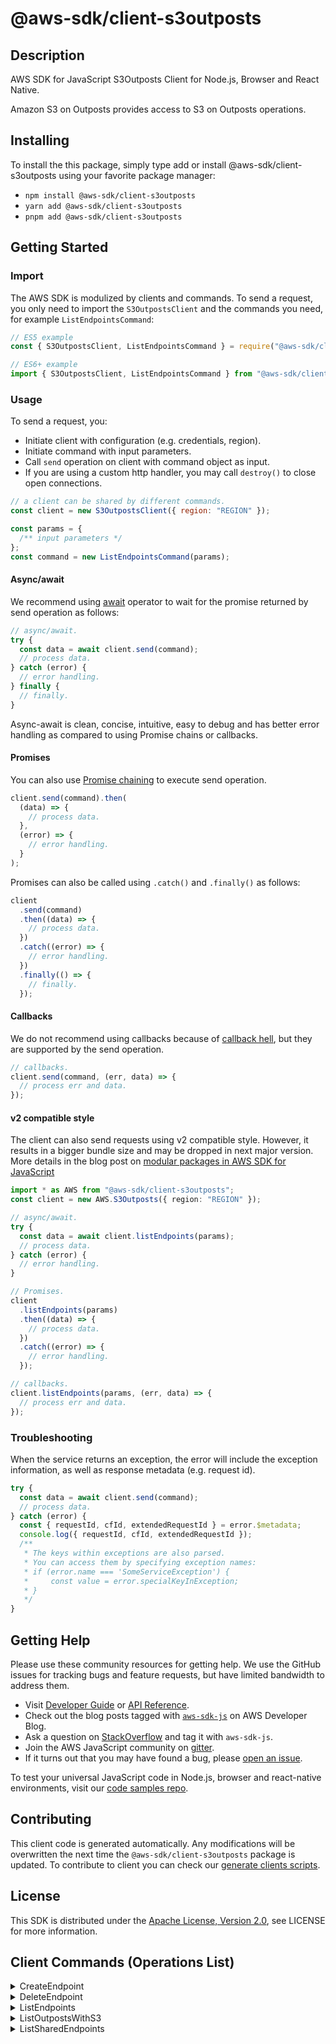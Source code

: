 <!-- generated file, do not edit directly -->

# @aws-sdk/client-s3outposts

## Description

AWS SDK for JavaScript S3Outposts Client for Node.js, Browser and React Native.

<p>Amazon S3 on Outposts provides access to S3 on Outposts operations.</p>

## Installing

To install the this package, simply type add or install @aws-sdk/client-s3outposts
using your favorite package manager:

- `npm install @aws-sdk/client-s3outposts`
- `yarn add @aws-sdk/client-s3outposts`
- `pnpm add @aws-sdk/client-s3outposts`

## Getting Started

### Import

The AWS SDK is modulized by clients and commands.
To send a request, you only need to import the `S3OutpostsClient` and
the commands you need, for example `ListEndpointsCommand`:

```js
// ES5 example
const { S3OutpostsClient, ListEndpointsCommand } = require("@aws-sdk/client-s3outposts");
```

```ts
// ES6+ example
import { S3OutpostsClient, ListEndpointsCommand } from "@aws-sdk/client-s3outposts";
```

### Usage

To send a request, you:

- Initiate client with configuration (e.g. credentials, region).
- Initiate command with input parameters.
- Call `send` operation on client with command object as input.
- If you are using a custom http handler, you may call `destroy()` to close open connections.

```js
// a client can be shared by different commands.
const client = new S3OutpostsClient({ region: "REGION" });

const params = {
  /** input parameters */
};
const command = new ListEndpointsCommand(params);
```

#### Async/await

We recommend using [await](https://developer.mozilla.org/en-US/docs/Web/JavaScript/Reference/Operators/await)
operator to wait for the promise returned by send operation as follows:

```js
// async/await.
try {
  const data = await client.send(command);
  // process data.
} catch (error) {
  // error handling.
} finally {
  // finally.
}
```

Async-await is clean, concise, intuitive, easy to debug and has better error handling
as compared to using Promise chains or callbacks.

#### Promises

You can also use [Promise chaining](https://developer.mozilla.org/en-US/docs/Web/JavaScript/Guide/Using_promises#chaining)
to execute send operation.

```js
client.send(command).then(
  (data) => {
    // process data.
  },
  (error) => {
    // error handling.
  }
);
```

Promises can also be called using `.catch()` and `.finally()` as follows:

```js
client
  .send(command)
  .then((data) => {
    // process data.
  })
  .catch((error) => {
    // error handling.
  })
  .finally(() => {
    // finally.
  });
```

#### Callbacks

We do not recommend using callbacks because of [callback hell](http://callbackhell.com/),
but they are supported by the send operation.

```js
// callbacks.
client.send(command, (err, data) => {
  // process err and data.
});
```

#### v2 compatible style

The client can also send requests using v2 compatible style.
However, it results in a bigger bundle size and may be dropped in next major version. More details in the blog post
on [modular packages in AWS SDK for JavaScript](https://aws.amazon.com/blogs/developer/modular-packages-in-aws-sdk-for-javascript/)

```ts
import * as AWS from "@aws-sdk/client-s3outposts";
const client = new AWS.S3Outposts({ region: "REGION" });

// async/await.
try {
  const data = await client.listEndpoints(params);
  // process data.
} catch (error) {
  // error handling.
}

// Promises.
client
  .listEndpoints(params)
  .then((data) => {
    // process data.
  })
  .catch((error) => {
    // error handling.
  });

// callbacks.
client.listEndpoints(params, (err, data) => {
  // process err and data.
});
```

### Troubleshooting

When the service returns an exception, the error will include the exception information,
as well as response metadata (e.g. request id).

```js
try {
  const data = await client.send(command);
  // process data.
} catch (error) {
  const { requestId, cfId, extendedRequestId } = error.$metadata;
  console.log({ requestId, cfId, extendedRequestId });
  /**
   * The keys within exceptions are also parsed.
   * You can access them by specifying exception names:
   * if (error.name === 'SomeServiceException') {
   *     const value = error.specialKeyInException;
   * }
   */
}
```

## Getting Help

Please use these community resources for getting help.
We use the GitHub issues for tracking bugs and feature requests, but have limited bandwidth to address them.

- Visit [Developer Guide](https://docs.aws.amazon.com/sdk-for-javascript/v3/developer-guide/welcome.html)
  or [API Reference](https://docs.aws.amazon.com/AWSJavaScriptSDK/v3/latest/index.html).
- Check out the blog posts tagged with [`aws-sdk-js`](https://aws.amazon.com/blogs/developer/tag/aws-sdk-js/)
  on AWS Developer Blog.
- Ask a question on [StackOverflow](https://stackoverflow.com/questions/tagged/aws-sdk-js) and tag it with `aws-sdk-js`.
- Join the AWS JavaScript community on [gitter](https://gitter.im/aws/aws-sdk-js-v3).
- If it turns out that you may have found a bug, please [open an issue](https://github.com/aws/aws-sdk-js-v3/issues/new/choose).

To test your universal JavaScript code in Node.js, browser and react-native environments,
visit our [code samples repo](https://github.com/aws-samples/aws-sdk-js-tests).

## Contributing

This client code is generated automatically. Any modifications will be overwritten the next time the `@aws-sdk/client-s3outposts` package is updated.
To contribute to client you can check our [generate clients scripts](https://github.com/aws/aws-sdk-js-v3/tree/main/scripts/generate-clients).

## License

This SDK is distributed under the
[Apache License, Version 2.0](http://www.apache.org/licenses/LICENSE-2.0),
see LICENSE for more information.

## Client Commands (Operations List)

<details>
<summary>
CreateEndpoint
</summary>

[Command API Reference](https://docs.aws.amazon.com/AWSJavaScriptSDK/v3/latest/client/s3outposts/command/CreateEndpointCommand/) / [Input](https://docs.aws.amazon.com/AWSJavaScriptSDK/v3/latest/Package/-aws-sdk-client-s3outposts/Interface/CreateEndpointCommandInput/) / [Output](https://docs.aws.amazon.com/AWSJavaScriptSDK/v3/latest/Package/-aws-sdk-client-s3outposts/Interface/CreateEndpointCommandOutput/)

</details>
<details>
<summary>
DeleteEndpoint
</summary>

[Command API Reference](https://docs.aws.amazon.com/AWSJavaScriptSDK/v3/latest/client/s3outposts/command/DeleteEndpointCommand/) / [Input](https://docs.aws.amazon.com/AWSJavaScriptSDK/v3/latest/Package/-aws-sdk-client-s3outposts/Interface/DeleteEndpointCommandInput/) / [Output](https://docs.aws.amazon.com/AWSJavaScriptSDK/v3/latest/Package/-aws-sdk-client-s3outposts/Interface/DeleteEndpointCommandOutput/)

</details>
<details>
<summary>
ListEndpoints
</summary>

[Command API Reference](https://docs.aws.amazon.com/AWSJavaScriptSDK/v3/latest/client/s3outposts/command/ListEndpointsCommand/) / [Input](https://docs.aws.amazon.com/AWSJavaScriptSDK/v3/latest/Package/-aws-sdk-client-s3outposts/Interface/ListEndpointsCommandInput/) / [Output](https://docs.aws.amazon.com/AWSJavaScriptSDK/v3/latest/Package/-aws-sdk-client-s3outposts/Interface/ListEndpointsCommandOutput/)

</details>
<details>
<summary>
ListOutpostsWithS3
</summary>

[Command API Reference](https://docs.aws.amazon.com/AWSJavaScriptSDK/v3/latest/client/s3outposts/command/ListOutpostsWithS3Command/) / [Input](https://docs.aws.amazon.com/AWSJavaScriptSDK/v3/latest/Package/-aws-sdk-client-s3outposts/Interface/ListOutpostsWithS3CommandInput/) / [Output](https://docs.aws.amazon.com/AWSJavaScriptSDK/v3/latest/Package/-aws-sdk-client-s3outposts/Interface/ListOutpostsWithS3CommandOutput/)

</details>
<details>
<summary>
ListSharedEndpoints
</summary>

[Command API Reference](https://docs.aws.amazon.com/AWSJavaScriptSDK/v3/latest/client/s3outposts/command/ListSharedEndpointsCommand/) / [Input](https://docs.aws.amazon.com/AWSJavaScriptSDK/v3/latest/Package/-aws-sdk-client-s3outposts/Interface/ListSharedEndpointsCommandInput/) / [Output](https://docs.aws.amazon.com/AWSJavaScriptSDK/v3/latest/Package/-aws-sdk-client-s3outposts/Interface/ListSharedEndpointsCommandOutput/)

</details>

